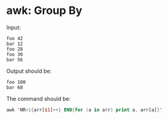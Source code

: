# awk: Group By

Input:

  ```text
foo 42
bar 12
foo 28
foo 30
bar 56
  ```

Output should be:

  ```text
foo 100
bar 68
  ```

The command should be:

  ```awk
awk 'NR>1{arr[$1]++} END{for (a in arr) print a, arr[a]}'
  ```
